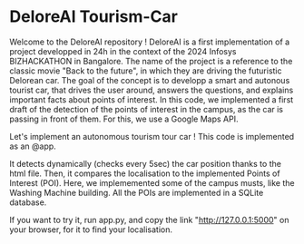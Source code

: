 # DeloreAI Tourism-Car 

Welcome to the DeloreAI repository ! DeloreAI is a first implementation of a project developped in 24h in the context of the 2024 Infosys BIZHACKATHON in Bangalore. The name of the project is a reference to the classic movie "Back to the future", in which they are driving the futuristic Delorean car. The goal of the concept is to developp a smart and autonous tourist car, that drives the user around, answers the questions, and explains important facts about points of interest.
In this code, we implemented a first draft of the detection of the points of interest in the campus, as the car is passing in front of them. For this, we use a Google Maps API.


Let's implement an autonomous tourism tour car ! This code is implemented as an @app. 

It detects dynamically (checks every 5sec) the car position thanks to the html file.
Then, it compares the localisation to the implemented Points of Interest (POI). Here, we implememented some of the campus musts, like the Washing Machine building.
All the POIs are implemented in a SQLite database. 

If you want to try it, run app.py, and copy the link "http://127.0.0.1:5000" on your browser, for it to find your localisation.


